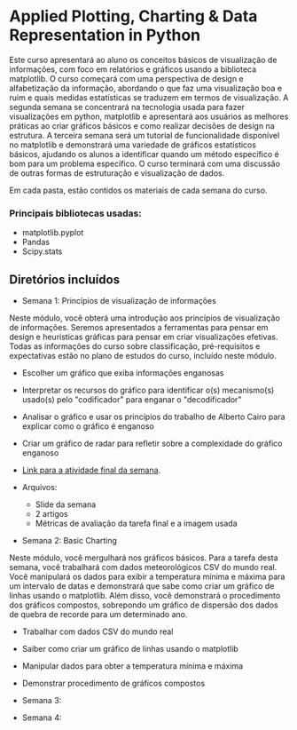 # Applied Plotting, Charting & Data Representation in Python

Este curso apresentará ao aluno os conceitos básicos de visualização de informações, com foco em relatórios e gráficos usando a biblioteca matplotlib. O curso começará com uma perspectiva de design e alfabetização da informação, abordando o que faz uma visualização boa e ruim e quais medidas estatísticas se traduzem em termos de visualização. A segunda semana se concentrará na tecnologia usada para fazer visualizações em python, matplotlib e apresentará aos usuários as melhores práticas ao criar gráficos básicos e como realizar decisões de design na estrutura. A terceira semana será um tutorial de funcionalidade disponível no matplotlib e demonstrará uma variedade de gráficos estatísticos básicos, ajudando os alunos a identificar quando um método específico é bom para um problema específico. O curso terminará com uma discussão de outras formas de estruturação e visualização de dados.

Em cada pasta, estão contidos os materiais de cada semana do curso.

### Principais bibliotecas usadas:

* matplotlib.pyplot
* Pandas
* Scipy.stats

## Diretórios incluídos


* Semana 1: Princípios de visualização de informações

Neste módulo, você obterá uma introdução aos princípios de visualização de informações. Seremos apresentados a ferramentas para pensar em design e heurísticas gráficas para pensar em criar visualizações efetivas. Todas as informações do curso sobre classificação, pré-requisitos e expectativas estão no plano de estudos do curso, incluído neste módulo.

  * Escolher um gráfico que exiba informações enganosas
  * Interpretar os recursos do gráfico para identificar o(s) mecanismo(s) usado(s) pelo "codificador" para enganar o "decodificador"
  * Analisar o gráfico e usar os princípios do trabalho de Alberto Cairo para explicar como o gráfico é enganoso
  * Criar um gráfico de radar para refletir sobre a complexidade do gráfico enganoso
  
  * [Link para a atividade final da semana](https://www.coursera.org/learn/python-plotting/peer/KOk5G/graphics-lies-misleading-visuals/review/Y8NRQz2JEeqcYwq_W3tDAw).
  * Arquivos:
     * Slide da semana
     * 2 artigos 
     * Métricas de avaliação da tarefa final e a imagem usada

* Semana 2: Basic Charting

Neste módulo, você mergulhará nos gráficos básicos. Para a tarefa desta semana, você trabalhará com dados meteorológicos CSV do mundo real. Você manipulará os dados para exibir a temperatura mínima e máxima para um intervalo de datas e demonstrará que sabe como criar um gráfico de linhas usando o matplotlib. Além disso, você demonstrará o procedimento dos gráficos compostos, sobrepondo um gráfico de dispersão dos dados de quebra de recorde para um determinado ano.
  
  * Trabalhar com dados CSV do mundo real
  * Saiber como criar um gráfico de linhas usando o matplotlib
  * Manipular dados para obter a temperatura mínima e máxima
  * Demonstrar procedimento de gráficos compostos
  

* Semana 3: 
  

* Semana 4:
  


